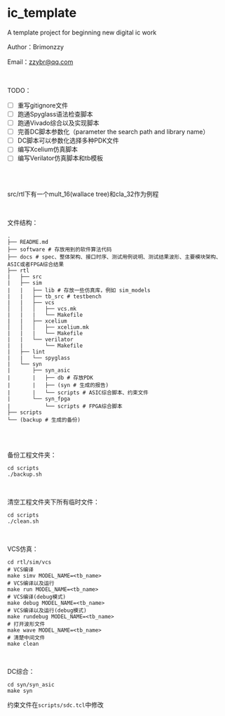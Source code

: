# ic_template
A template project for beginning new digital ic work

Author：Brimonzzy

Email：zzybr@qq.com

</br>

TODO：

- [ ] 重写gitignore文件
- [ ] 跑通Spyglass语法检查脚本
- [ ] 跑通Vivado综合以及实现脚本
- [ ] 完善DC脚本参数化（parameter the search path and library name）
- [ ] DC脚本可以参数化选择多种PDK文件
- [ ] 编写Xcelium仿真脚本
- [ ] 编写Verilator仿真脚本和tb模板

</br>

</br>

src/rtl下有一个mult_16(wallace tree)和cla_32作为例程

</br>

文件结构：


```
.
├── README.md
├── software # 存放用到的软件算法代码
├── docs # spec、整体架构、接口时序、测试用例说明、测试结果波形、主要模块架构、ASIC或者FPGA综合结果
├── rtl
|   ├── src
|   ├── sim
|   |   ├── lib # 存放一些仿真库，例如 sim_models
|   |   ├── tb_src # testbench
|   |   ├── vcs
│   │   │   ├── vcs.mk
|   |   |   └── Makefile
|   |   ├── xcelium
│   │   │   ├── xcelium.mk
|   |   |   └── Makefile
|   |   └── verilator
|   |       └── Makefile
|   ├── lint
|   |   └── spyglass
|   └── syn
|       ├── syn_asic
|       |   ├── db # 存放PDK
|       |   ├── (syn # 生成的报告)
|       |   └── scripts # ASIC综合脚本、约束文件
|       └── syn_fpga
|           └── scripts # FPGA综合脚本
├── scripts
└── (backup # 生成的备份)

```

</br>

</br>

备份工程文件夹：

```shell
cd scripts
./backup.sh
```

</br>

清空工程文件夹下所有临时文件：

```shell
cd scripts
./clean.sh
```

</br>

VCS仿真：

```shell
cd rtl/sim/vcs
# VCS编译
make simv MODEL_NAME=<tb_name>
# VCS编译以及运行
make run MODEL_NAME=<tb_name>
# VCS编译(debug模式)
make debug MODEL_NAME=<tb_name>
# VCS编译以及运行(debug模式)
make rundebug MODEL_NAME=<tb_name>
# 打开波形文件
make wave MODEL_NAME=<tb_name>
# 清楚中间文件
make clean
```

</br>

DC综合：

```shell
cd syn/syn_asic
make syn
```

约束文件在`scripts/sdc.tcl`中修改


